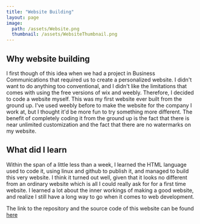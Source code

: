 ```yaml
---
title: "Website Building"
layout: page
image:
  path: /assets/Website.png
  thumbnail: /assets/WebsiteThumbnail.png
---
```

## Why website building
I first though of this idea when we had a project in Business Communications that required us to create a personalized website. I didn't want to do anything too conventional, and I didn't like the limitations that comes with using the free versions of wix and weebly. Therefore, I decided to code a website myself. This was my first website ever built from the ground up. I've used weebly before to make the website for the company I work at, but I thought it'd be more fun to try something more different. The benefit of completely coding it from the ground up is the fact that there is near unlimited customization and the fact that there are no watermarks on my website.

## What did I learn
Within the span of a little less than a week, I learned the HTML language used to code it, using linux and github to publish it, and managed to build this very website. I think it turned out well, given that it looks no different from an ordinary website which is all I could really ask for for a first time website. I learned a lot about the inner workings of making a good website, and realize I still have a long way to go when it comes to web development.   

The link to the repository and the source code of this website can be found [here](https://github.com/Ajofkn/timtimtim)

